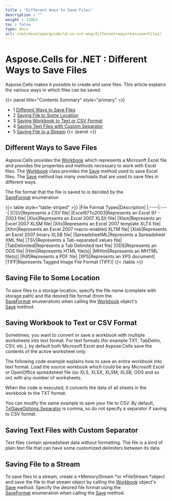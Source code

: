 ```yaml
---
title : "Different Ways to Save Files" 
description : "" 
weight : 12063 
toc : false
type: docs
url: /net/developerguide/ld-sv-cvt-mng/different+ways+to+save+files/
---
```


# Aspose.Cells for .NET : Different Ways to Save Files



Aspose.Cells makes it possible to create and save files. This article explains the various ways in which files can be saved.

{{< panel title="Contents Summary" style="primary" >}}
*   1 [Different Ways to Save Files](#different-ways-to-save-files)
*   2 [Saving File to Some Location](#saving-file-to-some-location)
*   3 [Saving Workbook to Text or CSV Format](#saving-workbook-to-text-or-csv-format)
*   4 [Saving Text Files with Custom Separator](#saving-text-files-with-custom-separator)
*   5 [Saving File to a Stream](#saving-file-to-a-stream)
{{< /panel >}}
 

## Different Ways to Save Files

Aspose.Cells provides the [Workbook](https://apireference.aspose.com/net/cells/aspose.cells/workbook) which represents a Microsoft Excel file and provides the properties and methods necessary to work with Excel files. The [Workbook](https://apireference.aspose.com/net/cells/aspose.cells/workbook) class provides the [Save](https://apireference.aspose.com/net/cells/aspose.cells/workbook/methods/save/index) method used to save Excel files. The [Save](https://apireference.aspose.com/net/cells/aspose.cells/workbook/methods/save/index) method has many overloads that are used to save files in different ways.

The file format that the file is saved to is decided by the [SaveFormat](https://apireference.aspose.com/net/cells/aspose.cells/saveformat) enumeration

{{< table style="table-striped" >}}
|File Format Types|Description|
|:----|:----|
|CSV|Represents a CSV file|
|Excel97To2003|Represents an Excel 97 - 2003 file|
|Xlsx|Represents an Excel 2007 XLSX file|
|Xlsm|Represents an Excel 2007 XLSM file|
|Xltx|Represents an Excel 2007 template XLTX file|
|Xltm|Represents an Excel 2007 macro-enabled XLTM file|
|Xlsb|Represents an Excel 2007 binary XLSB file|
|SpreadsheetML|Represents a Spreadsheet XML file|
|TSV|Represents a Tab-separated values file|
|TabDelimited|Represents a Tab Delimited text file|
|ODS|Represents an ODS file|
|Html|Represents HTML file(s)|
|MHtml|Represents an MHTML file(s)|
|Pdf|Represents a PDF file|
|XPS|Represents an XPS document|
|TIFF|Represents Tagged Image File Format (TIFF)|
{{< /table >}}

## Saving File to Some Location

To save files to a storage location, specify the file name (complete with storage path) and the desired file format (from the [SaveFormat](https://apireference.aspose.com/net/cells/aspose.cells/saveformat) enumeration) when calling the [Workbook](https://apireference.aspose.com/net/cells/aspose.cells/workbook) object's [Save](https://apireference.aspose.com/net/cells/aspose.cells/workbook/methods/save/index) method.

## Saving Workbook to Text or CSV Format

Sometimes, you want to convert or save a workbook with multiple worksheets into text format. For text formats (for example TXT, TabDelim, CSV, etc.), by default both Microsoft Excel and Aspose.Cells save the contents of the active worksheet only.

The following code example explains how to save an entire workbook into text format. Load the source workbook which could be any Microsoft Excel or OpenOffice spreadsheet file (so XLS, XLSX, XLSM, XLSB, ODS and so on) with any number of worksheets.

When the code is executed, it converts the data of all sheets in the workbook to the TXT format.

You can modify the same example to save your file to CSV. By default, [TxtSaveOptions.Separator](https://apireference.aspose.com/net/cells/aspose.cells/txtsaveoptions/properties/separator) is comma, so do not specify a separator if saving to CSV format.

## Saving Text Files with Custom Separator

Text files contain spreadsheet data without formatting. The file is a kind of plain text file that can have some customized delimiters between its data.

## Saving File to a Stream

To save files to a stream, create a *MemoryStream *or *FileStream *object and save the file to that stream object by calling the [Workbook](https://apireference.aspose.com/net/cells/aspose.cells/workbook) object's [Save](https://apireference.aspose.com/net/cells/aspose.cells/workbook/methods/save/index) method. Specify the desired file format using the [SaveFormat](https://apireference.aspose.com/net/cells/aspose.cells/saveformat) enumeration when calling the [Save](https://apireference.aspose.com/net/cells/aspose.cells/workbook/methods/save/index) method.

